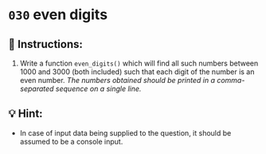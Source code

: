 # `030` even digits

## 📝 Instructions:

1. Write a function `even_digits()` which will find all such numbers between 1000 and 3000 (both included) such that each digit of the number is an even number. *The numbers obtained should be printed in a comma-separated sequence on a single line.*

## 💡 Hint:

+ In case of input data being supplied to the question, it should be assumed to be a console input.


